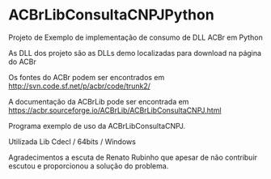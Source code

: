 # ACBrLibConsultaCNPJPython

Projeto de Exemplo de implementação de consumo de DLL ACBr em Python

As DLL dos projeto são as DLLs demo localizadas para download na página do ACBr

Os fontes do ACBr podem ser encontrados em http://svn.code.sf.net/p/acbr/code/trunk2/

A documentação da ACBrLib pode ser encontrada em https://acbr.sourceforge.io/ACBrLib/ACBrLibConsultaCNPJ.html

Programa exemplo de uso da ACBrLibConsultaCNPJ.

Utilizada Lib Cdecl / 64bits / Windows

Agradecimentos a escuta de Renato Rubinho que apesar de não contribuir escutou e proporcionou a solução do problema.

